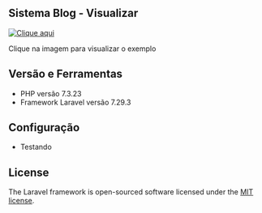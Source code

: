 ## Sistema Blog - Visualizar 
[![Clique aqui](https://i9.ytimg.com/vi/ZAWMrzinHXo/mq1.jpg?sqp=CLSn2f0F&rs=AOn4CLAyhwHVHTMsD3bITrXo3JAPE5Jorw)](https://youtu.be/ZAWMrzinHXo)

Clique na imagem para visualizar o exemplo

## Versão e Ferramentas

- PHP versão 7.3.23
- Framework Laravel versão 7.29.3  

## Configuração

- Testando

## License

The Laravel framework is open-sourced software licensed under the [MIT license](https://opensource.org/licenses/MIT).
